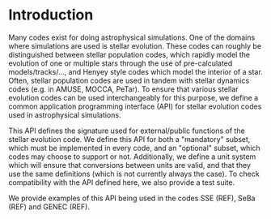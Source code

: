 # Introduction

Many codes exist for doing astrophysical simulations.
One of the domains where simulations are used is stellar evolution.
These codes can roughly be distinguished between stellar population codes, which rapidly model the evolution of one or multiple stars through the use of pre-calculated models/tracks/..., and Henyey style codes which model the interior of a star.
Often, stellar population codes are used in tandem with stellar dynamics codes (e.g. in AMUSE, MOCCA, PeTar).
To ensure that various stellar evolution codes can be used interchangeably for this purpose, we define a common application programming interface (API) for stellar evolution codes used in astrophysical simulations.

This API defines the signature used for external/public functions of the stellar evolution code.
We define this API for both a "mandatory" subset, which must be implemented in every code, and an "optional" subset, which codes may choose to support or not.
Additionally, we define a unit system which will ensure that conversions between units are valid, and that they use the same definitions (which is not currently always the case).
To check compatibility with the API defined here, we also provide a test suite.

We provide examples of this API being used in the codes SSE (REF), SeBa (REF) and GENEC (REF).
